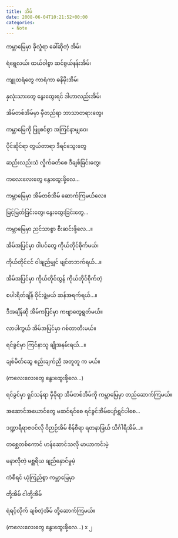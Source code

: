 ```yaml
---
title: အိမ်
date: 2008-06-04T10:21:52+00:00
categories:
  - Note
---
```

ကမ္ဘာမြေမှာ ခိုလှုံရာ ခေါ်ဆိုတဲ့ အိမ်၊
  
ရံရွေလယ်၊ ထယ်ဝါစွာ ဆင်စွယ်နန်းအိမ်၊
  
ကျူထရံတွေ ကာရံကာ ဓနိမိုးအိမ်၊
  
နှလုံးသားတွေ နွေးထွေးရင် ဒါဟာလည်းအိမ်၊

အိမ်တစ်အိမ်မှာ မှီတည်ရာ ဘာသာတရားတွေ၊
  
ကမ္ဘာမြေကို ဖြူစင်စွာ အကြင်နာမျှဝေ၊
  
ပိုင်ဆိုင်ရာ တွယ်တာရာ ဒီရင်သွေးတွေ
  
ဆည်းလည်းသံ လှိုက်ခတ်စေ ဒီချစ်ခြင်းတွေ၊

ကလေးလေးတွေ နွေးထွေးဖို့လေ&#8230;
  
ကမ္ဘာမြေမှာ အိမ်တစ်အိမ် ဆောက်ကြမယ်လေ။
  
မြင့်မြတ်ခြင်းတွေ၊ နွေးထွေးခြင်းတွေ&#8230;
  
ကမ္ဘာမြေမှာ ညင်သာစွာ စီးဆင်းဖို့လေ&#8230;။

အိမ်အပြင်မှာ ဝါပင်တွေ ကိုယ်တိုင်စိုက်မယ်၊
  
ကိုယ်တိုင်ငင် ဝါချည်မျှင် ဖျင်တဘက်ရယ်&#8230;။
  
အိမ်အပြင်မှာ ကိုယ်တိုင်ထွန် ကိုယ်တိုင်စိုက်တဲ့
  
စပါးရိတ်ချိန် ဝိုင်းဖွဲ့မယ် ဆန်အရက်ရယ်&#8230;။

ဒီအချိန်ဆို အိမ်ကပြင်မှာ ကဗျာတွေရွတ်မယ်။
  
လာပါကွယ် အိမ်အပြင်မှာ ဂစ်တာတီးမယ်။
  
ရင်ခွင်မှာ ကြင်နာသူ ချိုအနမ်းရယ်&#8230;။
  
ချစ်မိတ်ဆွေ စည်းချက်ညီ အတူတူ က မယ်။

(ကလေးလေးတွေ နွေးထွေးဖို့လေ&#8230;)

ရင်ခွင်မှာ ရှင်သန်ရာ မှီခိုရာ အိမ်တစ်အိမ်ကို ကမ္ဘာမြေမှာ တည်ဆောက်ကြမယ်။
  
အဆောင်အယောင်တွေ မဆင်ရင်စေ ရင်ခွင်အိမ်ပျော်ရွှင်ပါစေ&#8230;
  
ဒဏ္ဍာရီရာဇဝင်လို ဝိဉာဉ်အိမ် စိန်စီရာ ရတနာခြယ် သိင်္ဂါရီအိမ်&#8230;။

တစ္ဆေတစ်ကောင် ဟန်ဆောင်သလို မာယာကင်းမဲ့
  
မနာလိုတဲ့ မစ္ဆရိယ ချည်နှောင်မှုမဲ့
  
ကံစီရင် ယုံကြည်စွာ ကမ္ဘာမြေမှာ
  
တို့အိမ် ငါတို့အိမ်
  
ရဲရင့်လိုက် ချစ်တဲ့အိမ် တို့ဆောက်ကြမယ်။

(ကလေးလေးတွေ နွေးထွေးဖို့လေ&#8230;) x ၂